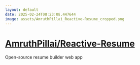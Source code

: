 ```yaml
---
layout: default
date: 2025-02-24T08:23:08.447644
image: assets/AmruthPillai_Reactive-Resume_cropped.png
---
```


# [AmruthPillai/Reactive-Resume](https://github.com/AmruthPillai/Reactive-Resume)

Open-source resume builder web app
